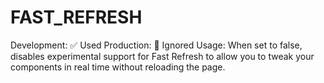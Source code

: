 # FAST_REFRESH

Development: ✅ Used
Production: 🚫 Ignored
Usage: When set to false, disables experimental support for Fast Refresh to allow you to tweak your components in real time without reloading the page.
